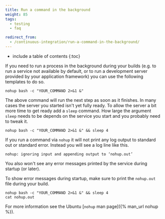 ```yaml
---
title: Run a command in the background
weight: 85
tags:
  - testing
  - faq

redirect_from:
  - /continuous-integration/run-a-command-in-the-background/
---
```


* include a table of contents
{:toc}

If you need to run a process in the background during your builds (e.g. to run a service not available by default, or to run a development server provided by your application framework) you can use the following templates to do so.

```shell
nohup bash -c "YOUR_COMMAND 2>&1 &"
```

The above command will run the next step as soon as it finishes. In many cases the server you started isn't yet fully ready. To allow the server a bit more time to get ready add a `sleep` command. How large the argument `sleep` needs to be depends on the service you start and you probably need to tweak it.

```shell
nohup bash -c "YOUR_COMMAND 2>&1 &" && sleep 4
```

If you run a command via `nohup` it will not print any log output to standard out or standard error. Instead you will see a log line like this.

```
nohup: ignoring input and appending output to ‘nohup.out’
```

You also won't see any error messages printed by the service during startup (or later).

To show error messages during startup, make sure to print the `nohup.out` file during your build.

```shell
nohup bash -c "YOUR_COMMAND 2>&1 &" && sleep 4
cat nohup.out
```

For more information see the Ubuntu [`nohup` man page]({% man_url nohup %}).
